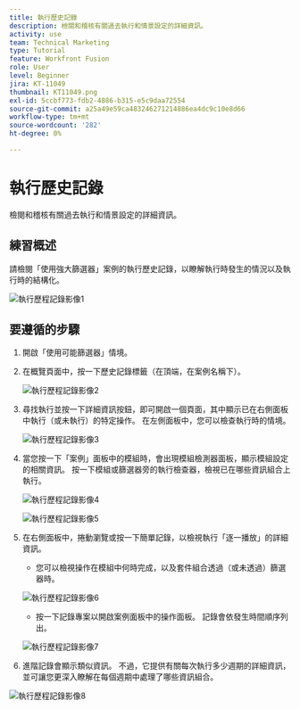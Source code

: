 ```yaml
---
title: 執行歷史記錄
description: 檢閱和稽核有關過去執行和情景設定的詳細資訊。
activity: use
team: Technical Marketing
type: Tutorial
feature: Workfront Fusion
role: User
level: Beginner
jira: KT-11049
thumbnail: KT11049.png
exl-id: 5ccbf773-fdb2-4886-b315-e5c9daa72554
source-git-commit: a25a49e59ca483246271214886ea4dc9c10e8d66
workflow-type: tm+mt
source-wordcount: '282'
ht-degree: 0%

---
```


# 執行歷史記錄

檢閱和稽核有關過去執行和情景設定的詳細資訊。

## 練習概述

請檢閱「使用強大篩選器」案例的執行歷史記錄，以瞭解執行時發生的情況以及執行時的結構化。

![執行歷程記錄影像1](../12-exercises/assets/execution-history-walkthrough-1.png)

## 要遵循的步驟

1. 開啟「使用可能篩選器」情境。
1. 在概覽頁面中，按一下歷史記錄標籤（在頂端，在案例名稱下）。

   ![執行歷程記錄影像2](../12-exercises/assets/execution-history-walkthrough-2.png)

1. 尋找執行並按一下詳細資訊按鈕，即可開啟一個頁面，其中顯示已在右側面板中執行（或未執行）的特定操作。 在左側面板中，您可以檢查執行時的情境。

   ![執行歷程記錄影像3](../12-exercises/assets/execution-history-walkthrough-3.png)

1. 當您按一下「案例」面板中的模組時，會出現模組檢測器面板，顯示模組設定的相關資訊。 按一下模組或篩選器旁的執行檢查器，檢視已在哪些資訊組合上執行。

   ![執行歷程記錄影像4](../12-exercises/assets/execution-history-walkthrough-4.png)

   ![執行歷程記錄影像5](../12-exercises/assets/execution-history-walkthrough-5.png)


1. 在右側面板中，捲動瀏覽或按一下簡單記錄，以檢視執行「逐一播放」的詳細資訊。

   + 您可以檢視操作在模組中何時完成，以及套件組合透過（或未透過）篩選器時。

   ![執行歷程記錄影像6](../12-exercises/assets/execution-history-walkthrough-6.png)

   + 按一下記錄專案以開啟案例面板中的操作面板。 記錄會依發生時間順序列出。


   ![執行歷程記錄影像7](../12-exercises/assets/execution-history-walkthrough-7.png)


1. 進階記錄會顯示類似資訊。 不過，它提供有關每次執行多少週期的詳細資訊，並可讓您更深入瞭解在每個週期中處理了哪些資訊組合。

![執行歷程記錄影像8](../12-exercises/assets/execution-history-walkthrough-8.png)
